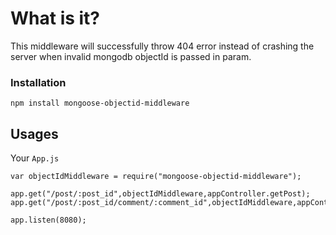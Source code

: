 # What is it?

This middleware will successfully throw 404 error instead of crashing the server when invalid mongodb objectId is passed in param.

### Installation

`npm install mongoose-objectid-middleware`


## Usages
Your `App.js`
```
var objectIdMiddleware = require("mongoose-objectid-middleware");

app.get("/post/:post_id",objectIdMiddleware,appController.getPost);
app.get("/post/:post_id/comment/:comment_id",objectIdMiddleware,appController.getComment);

app.listen(8080);
```